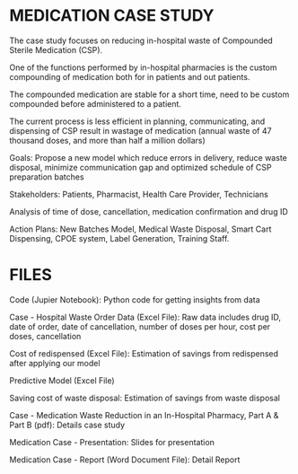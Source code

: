# MEDICATION CASE STUDY

The case study focuses on reducing in-hospital waste of Compounded Sterile Medication (CSP).

One of the functions performed by in-hospital pharmacies is the custom compounding of medication both for in patients and out patients.

The compounded medication are stable for a short time, need to be custom compounded before administered to a patient.

The current process is less efficient in planning, communicating, and dispensing of CSP result in wastage of medication (annual waste of 47 thousand doses, and more than half a million dollars)

Goals: Propose a new model which reduce errors in delivery, reduce waste disposal, minimize communication gap and optimized schedule of CSP preparation batches

Stakeholders: Patients, Pharmacist, Health Care Provider, Technicians

Analysis of time of dose, cancellation, medication confirmation and drug ID

Action Plans: New Batches Model, Medical Waste Disposal, Smart Cart Dispensing, CPOE system, Label Generation, Training Staff.


# FILES

Code (Jupier Notebook): Python code for getting insights from data

Case - Hospital Waste Order Data (Excel File): Raw data includes drug ID, date of order, date of cancellation, number of doses per hour, cost per doses, cancellation

Cost of redispensed (Excel File): Estimation of savings from redispensed after applying our model

Predictive Model (Excel File)

Saving cost of waste disposal: Estimation of savings from waste disposal

Case - Medication Waste Reduction in an In-Hospital Pharmacy, Part A & Part B (pdf): Details case study

Medication Case - Presentation: Slides for presentation

Medication Case - Report (Word Document File): Detail Report
